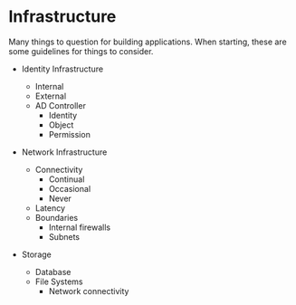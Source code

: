 # Infrastructure

Many things to question for building applications.  When starting, these are some guidelines for things to consider.

* Identity Infrastructure
  * Internal
  * External
  * AD Controller
    * Identity
    * Object
    * Permission

* Network Infrastructure
  * Connectivity
    * Continual
    * Occasional
    * Never
  * Latency
  * Boundaries
    * Internal firewalls
    * Subnets

* Storage
  * Database
  * File Systems
    * Network connectivity
